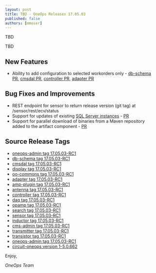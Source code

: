 ```yaml
---
layout: post
title: TBD - OneOps Releases 17.05.03
published: false
authors: [mmoser]
---
```


TBD

<!--more-->

TBD


## New Features

* Ability to add configuration to selected workorders only -
[db-schema PR](https://github.com/oneops/db-schema/pull/54),
[cmsdal PR](https://github.com/oneops/cmsdal/pull/84),
[controller PR](https://github.com/oneops/controller/pull/58),
[adapter PR](https://github.com/oneops/adapter/pull/37)

## Bug Fixes and Improvements

* REST endpoint for sensor to return release version (git tag) at
  /sensor/rest/ecv/status
* Support for updates of existing
  [SQL Server instances](/user/design/ms-sqlserver-pack.html) -
  [PR](https://github.com/oneops/circuit-oneops-1/pull/820)
* Support for parallel download of binaries from a Maven repository added to the
  artifact component - [PR](https://github.com/oneops/oneops-admin/pull/191)

## Source Release Tags

- [oneops-admin tag 17.05.03-RC1](https://github.com/oneops/oneops-admin/tree/17.05.03-RC1)
- [db-schema tag 17.05.03-RC1](https://github.com/oneops/db-schema/tree/17.05.03-RC1)
- [cmsdal tag 17.05.03-RC1](https://github.com/oneops/cmsdal/tree/17.05.03-RC1)
- [display tag 17.05.03-RC1](https://github.com/oneops/display/tree/17.05.03-RC1)
- [oo-commons tag 17.05.03-RC1](https://github.com/oneops/oo-commons/tree/17.05.03-RC1)
- [adapter tag 17.05.03-RC1](https://github.com/oneops/adapter/tree/17.05.03-RC1)
- [amp-plugin tag 17.05.03-RC1](https://github.com/oneops/amq-plugin/tree/17.05.03-RC1)
- [antenna tag 17.05.03-RC1](https://github.com/oneops/antenna/tree/17.05.03-RC1)
- [controller tag 17.05.03-RC1](https://github.com/oneops/controller/tree/17.05.03-RC1)
- [daq tag 17.05.03-RC1](https://github.com/oneops/daq/tree/17.05.03-RC1)
- [opamp tag 17.05.03-RC1](https://github.com/oneops/opamp/tree/17.05.03-RC1)
- [search tag 17.05.03-RC1](https://github.com/oneops/search/tree/17.05.03-RC1)
- [sensor tag 17.05.03-RC1](https://github.com/oneops/sensor/tree/17.05.03-RC1)
- [inductor tag 17.05.03-RC1](https://github.com/oneops/inductor/tree/17.05.03-RC1)
- [cms-admin tag 17.05.03-RC1](https://github.com/oneops/cms-admin/tree/17.05.03-RC1)
- [transmitter tag 17.05.03-RC1](https://github.com/oneops/transmitter/tree/17.05.03-RC1)
- [transistor tag 17.05.03-RC1](https://github.com/oneops/transistor/tree/17.05.03-RC1)
- [oneops-admin tag 17.05.03-RC1](https://github.com/oneops/oneops-admin/tree/17.05.03-RC1)
- [circuit-oneops version 1-5.0.662](https://github.com/oneops/circuit-oneops-1/releases/tag/circuit-oneops-1-5.0.662)

Enjoy,

_OneOps Team_
